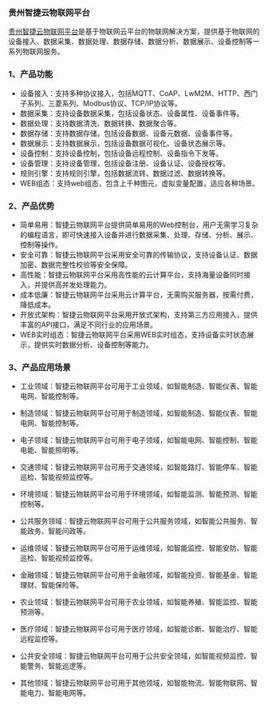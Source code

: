 ### 贵州智捷云物联网平台

<a href="[链接地址](http://www.gzzjy.cn)" target="_blank">贵州智捷云物联网平台</a>是基于物联网云平台的物联网解决方案，提供基于物联网的设备接入、数据采集、数据处理、数据存储、数据分析、数据展示、设备控制等一系列物联网服务。

### 1、产品功能

- 设备接入：支持多种协议接入，包括MQTT、CoAP、LwM2M、HTTP、西门子系列、三菱系列、Modbus协议、TCP/IP协议等。
- 数据采集：支持设备数据采集，包括设备状态、设备属性、设备事件等。
- 数据处理：支持数据清洗、数据转换、数据聚合等。
- 数据存储：支持数据存储，包括设备数据、设备元数据、设备事件等。
- 数据展示：支持数据展示，包括设备数据可视化、设备状态展示等。
- 设备控制：支持设备控制，包括设备远程控制、设备指令下发等。
- 设备管理：支持设备管理，包括设备注册、设备认证、设备授权等。
- 规则引擎：支持规则引擎，包括数据流转、数据过滤、数据转换等。
- WEB组态：支持web组态，包含上千种图元，虚拟变量配置，适应各种场景。

### 2、产品优势  

- 简单易用：智捷云物联网平台提供简单易用的Web控制台，用户无需学习复杂的编程语言，即可快速接入设备并进行数据采集、处理、存储、分析、展示、控制等操作。
- 安全可靠：智捷云物联网平台采用安全可靠的传输协议，支持设备认证、数据加密、数据完整性校验等安全保障。
- 高性能：智捷云物联网平台采用高性能的云计算平台，支持海量设备同时接入，并提供高并发处理能力。
- 成本低廉：智捷云物联网平台采用云计算平台，无需购买服务器，按需付费，降低成本。
- 开放式架构：智捷云物联网平台采用开放式架构，支持第三方应用接入，提供丰富的API接口，满足不同行业的应用场景。
- WEB实时组态：智捷云物联网平台采用WEB实时组态，支持设备实时状态展示，提供实时数据分析、设备控制等能力。

### 3、产品应用场景

- 工业领域：智捷云物联网平台可用于工业领域，如智能制造、智能仪表、智能电网、智能控制等。
- 制造领域：智捷云物联网平台可用于制造领域，如智能制造、智能仪表、智能电网、智能控制等。
- 电子领域：智捷云物联网平台可用于电子领域，如智能电网、智能控制、智能电能、智能照明等。
- 交通领域：智捷云物联网平台可用于交通领域，如智能路灯、智能停车、智能巡检、智能视频监控等。
- 环境领域：智捷云物联网平台可用于环境领域，如智能监测、智能预测、智能控制等。
- 公共服务领域：智捷云物联网平台可用于公共服务领域，如智能公共服务、智能政务、智能问政等。

- 运维领域：智捷云物联网平台可用于运维领域，如智能监控、智能安防、智能巡检、智能视频监控等。
- 金融领域：智捷云物联网平台可用于金融领域，如智能投资、智能基金、智能理财、智能保险等。
- 农业领域：智捷云物联网平台可用于农业领域，如智能养殖、智能监控、智能预测等。
- 医疗领域：智捷云物联网平台可用于医疗领域，如智能诊断、智能治疗、智能远程监控等。
- 公共安全领域：智捷云物联网平台可用于公共安全领域，如智能视频监控、智能警务、智能巡逻等。
- 其他领域：智捷云物联网平台可用于其他领域，如智能物流、智能物联网、智能电力、智能电网等。


